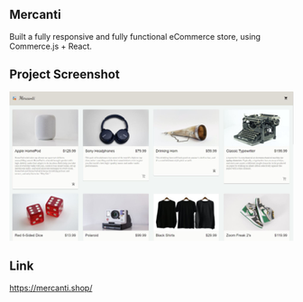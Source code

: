 ## Mercanti

Built a fully responsive and fully functional eCommerce store, using Commerce.js + React.

## Project Screenshot
![Screenshot](./src/assets/capture.jpg)

## Link
https://mercanti.shop/